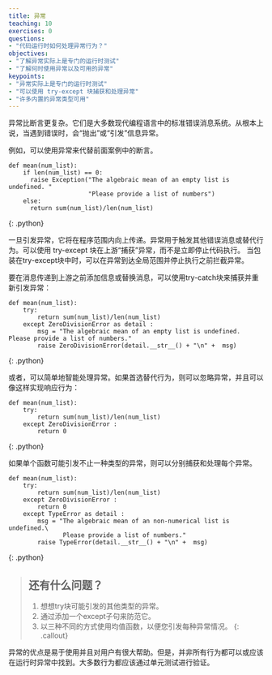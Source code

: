 ```yaml
---
title: 异常
teaching: 10
exercises: 0
questions:
- "代码运行时如何处理异常行为？"
objectives:
- "了解异常实际上是专门的运行时测试"
- "了解何时使用异常以及可用的异常"
keypoints:
- "异常实际上是专门的运行时测试"
- "可以使用 try-except 块捕获和处理异常"
- "许多内置的异常类型可用"
---
```


异常比断言更复杂。它们是大多数现代编程语言中的标准错误消息系统。从根本上说，当遇到错误时，会“抛出”或“引发”信息异常。

例如，可以使用异常来代替前面案例中的断言。

~~~
def mean(num_list):
    if len(num_list) == 0:
      raise Exception("The algebraic mean of an empty list is undefined. "
                      "Please provide a list of numbers")
    else:
      return sum(num_list)/len(num_list)
~~~
{: .python}

一旦引发异常，它将在程序范围内向上传递。异常用于触发其他错误消息或替代行为。可以使用 try-except 块在上游“捕获”异常，而不是立即停止代码执行。 当包装在try-except块中时，可以在异常到达全局范围并停止执行之前拦截异常。

要在消息传递到上游之前添加信息或替换消息，可以使用try-catch块来捕获并重新引发异常：

~~~
def mean(num_list):
    try:
        return sum(num_list)/len(num_list)
    except ZeroDivisionError as detail :
        msg = "The algebraic mean of an empty list is undefined. Please provide a list of numbers."
        raise ZeroDivisionError(detail.__str__() + "\n" +  msg)
~~~
{: .python}

或者，可以简单地智能处理异常。如果首选替代行为，则可以忽略异常，并且可以像这样实现响应行为：

~~~
def mean(num_list):
    try:
        return sum(num_list)/len(num_list)
    except ZeroDivisionError :
        return 0
~~~
{: .python}

如果单个函数可能引发不止一种类型的异常，则可以分别捕获和处理每个异常。

~~~
def mean(num_list):
    try:
        return sum(num_list)/len(num_list)
    except ZeroDivisionError :
        return 0
    except TypeError as detail :
        msg = "The algebraic mean of an non-numerical list is undefined.\
               Please provide a list of numbers."
        raise TypeError(detail.__str__() + "\n" +  msg)
~~~
{: .python}

> ## 还有什么问题？
>
> 1. 想想try块可能引发的其他类型的异常。
> 2. 通过添加一个except子句来防范它。
> 3. 以三种不同的方式使用均值函数，以便您引发每种异常情况。
{: .callout}

异常的优点是易于使用并且对用户有很大帮助。但是，并非所有行为都可以或应该在运行时异常中找到。大多数行为都应该通过单元测试进行验证。
